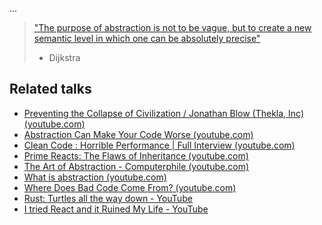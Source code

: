 ...

> ["The purpose of abstraction is not to be vague, but to create a new semantic level in which one can be absolutely precise"](https://ericnormand.me/article/what-is-abstraction#:~:text=The%20purpose%20of%20abstraction%20is%20not%20to%20be%20vague%2C%20but%20to%20create%20a%20new%20semantic%20level%20in%20which%20one%20can%20be%20absolutely%20precise)
> - Dijkstra

## Related talks 
- [Preventing the Collapse of Civilization / Jonathan Blow (Thekla, Inc) (youtube.com)](https://www.youtube.com/watch?v=ZSRHeXYDLko)
- [Abstraction Can Make Your Code Worse (youtube.com)](https://www.youtube.com/watch?v=rQlMtztiAoA)
- [Clean Code : Horrible Performance | Full Interview (youtube.com)](https://www.youtube.com/watch?v=OtozASk68Os)
- [Prime Reacts: The Flaws of Inheritance (youtube.com)](https://www.youtube.com/watch?v=HOSdPhAKupw)
- [The Art of Abstraction - Computerphile (youtube.com)](https://www.youtube.com/watch?v=p7nGcY73epw)
- [What is abstraction (youtube.com)](https://www.youtube.com/watch?v=_OVWjMkGsNY)
- [Where Does Bad Code Come From? (youtube.com)](https://www.youtube.com/watch?v=7YpFGkG-u1w)
- [Rust: Turtles all the way down - YouTube](https://www.youtube.com/watch?v=PuMXWc0xrK0)
- [I tried React and it Ruined My Life - YouTube](https://www.youtube.com/watch?v=XAGCULPO_DE)